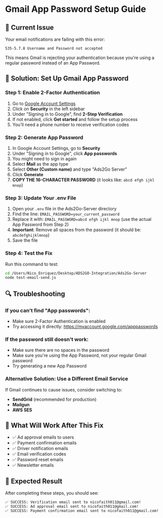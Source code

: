 # Gmail App Password Setup Guide

## 🚨 Current Issue
Your email notifications are failing with this error:
```
535-5.7.8 Username and Password not accepted
```

This means Gmail is rejecting your authentication because you're using a regular password instead of an App Password.

## 🔧 Solution: Set Up Gmail App Password

### Step 1: Enable 2-Factor Authentication
1. Go to [Google Account Settings](https://myaccount.google.com/)
2. Click on **Security** in the left sidebar
3. Under "Signing in to Google", find **2-Step Verification**
4. If not enabled, click **Get started** and follow the setup process
5. You'll need a phone number to receive verification codes

### Step 2: Generate App Password
1. In Google Account Settings, go to **Security**
2. Under "Signing in to Google", click **App passwords**
3. You might need to sign in again
4. Select **Mail** as the app type
5. Select **Other (Custom name)** and type "Ads2Go Server"
6. Click **Generate**
7. **COPY THE 16-CHARACTER PASSWORD** (it looks like: `abcd efgh ijkl mnop`)

### Step 3: Update Your .env File
1. Open your `.env` file in the Ads2Go-Server directory
2. Find the line: `EMAIL_PASSWORD=your_current_password`
3. Replace it with: `EMAIL_PASSWORD=abcd efgh ijkl mnop` (use the actual App Password from Step 2)
4. **Important**: Remove all spaces from the password (it should be: `abcdefghijklmnop`)
5. Save the file

### Step 4: Test the Fix
Run this command to test:
```bash
cd /Users/Nico_Enriquez/Desktop/ADS2GO-Integration/Ads2Go-Server
node test-email-send.js
```

## 🔍 Troubleshooting

### If you can't find "App passwords":
- Make sure 2-Factor Authentication is enabled
- Try accessing it directly: https://myaccount.google.com/apppasswords

### If the password still doesn't work:
- Make sure there are no spaces in the password
- Make sure you're using the App Password, not your regular Gmail password
- Try generating a new App Password

### Alternative Solution: Use a Different Email Service
If Gmail continues to cause issues, consider switching to:
- **SendGrid** (recommended for production)
- **Mailgun**
- **AWS SES**

## 📧 What Will Work After This Fix
- ✅ Ad approval emails to users
- ✅ Payment confirmation emails
- ✅ Driver notification emails
- ✅ Email verification codes
- ✅ Password reset emails
- ✅ Newsletter emails

## 🎯 Expected Result
After completing these steps, you should see:
```
✅ SUCCESS: Verification email sent to nicofaith011@gmail.com!
✅ SUCCESS: Ad approval email sent to nicofaith011@gmail.com!
✅ SUCCESS: Payment confirmation email sent to nicofaith011@gmail.com!
```
